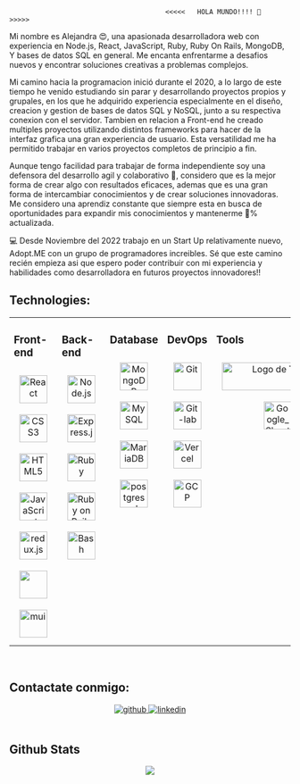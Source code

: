                                            <<<<<   HOLA MUNDO!!!! 👋   >>>>>

Mi nombre es Alejandra 😍, una apasionada desarrolladora web con experiencia en Node.js, React, JavaScript, Ruby, Ruby On Rails, MongoDB, Y bases de datos SQL en general. Me encanta enfrentarme a desafios nuevos y encontrar soluciones creativas a problemas complejos.

Mi camino hacia la programacion inició durante el 2020, a lo largo de este tiempo he venido estudiando sin parar y desarrollando proyectos propios y grupales, en los que he adquirido experiencia especialmente en el diseño, creacion y gestion de bases de datos SQL y NoSQL, junto a su respectiva conexion con el servidor. Tambien en relacion a Front-end he creado multiples proyectos utilizando distintos frameworks para hacer de la interfaz grafica una gran experiencia de usuario. Esta versatilidad me ha permitido trabajar en varios proyectos completos de principio a fin.

Aunque tengo facilidad para trabajar de forma independiente soy una defensora del desarrollo agil y colaborativo 💛, considero que es la mejor forma de crear algo con resultados eficaces, ademas que es una gran forma de intercambiar conocimientos y de crear soluciones innovadoras. Me considero una aprendiz constante que siempre esta en busca de oportunidades para expandir mis conocimientos y mantenerme 💯% actualizada.

💻 Desde Noviembre del 2022 trabajo en un Start Up relativamente nuevo, Adopt.ME con un grupo de programadores increibles. Sé que este camino recién empieza asi que espero poder contribuir con mi experiencia y habilidades como desarrolladora en futuros proyectos innovadores!! 


## Technologies:
<table>
  <tr>
    <td valign="top" width="25%" text-align="center">

### Front-end  
<div align="center">  
  
<a href="https://reactjs.org/" target="_blank">
 <img style="margin: 10px" src="https://profilinator.rishav.dev/skills-assets/react-original-wordmark.svg" alt="React" height="50" />
</a>  
 
<a href="https://www.w3schools.com/css/" target="_blank">
 <img style="margin: 10px" src="https://profilinator.rishav.dev/skills-assets/css3-original-wordmark.svg" alt="CSS3" height="50" />
</a>  
  
<a href="https://en.wikipedia.org/wiki/HTML5" target="_blank">
 <img style="margin: 10px" src="https://profilinator.rishav.dev/skills-assets/html5-original-wordmark.svg" alt="HTML5" height="50" />
</a>  
  
<a href="https://www.javascript.com/" target="_blank">
 <img style="margin: 10px" src="https://profilinator.rishav.dev/skills-assets/javascript-original.svg" alt="JavaScript" height="50" />
</a>  

<a href="https://redux.js.org/" target="_blank">
 <img style="margin: 10px" src="https://redux.js.org/img/redux-logo-landscape.png" alt="redux.js" height="50" />
</a> 

<a href="https://getbootstrap.com/docs/5.0/getting-started/introduction/" target="_blank">
 <img style="margin: 10px" src="https://upload.wikimedia.org/wikipedia/commons/thumb/b/b2/Bootstrap_logo.svg/200px-Bootstrap_logo.svg.png" height="50" />
</a> 

<a href="https://mui.com/" target="_blank">
 <img style="margin: 10px" src="https://mui.com/static/logo.png" alt="mui" height="50" />
</a> 

</div>

</td>
<td valign="top" width="25%" text-align="center">


### Back-end  
<div align="center">  
 
<a href="https://nodejs.org/" target="_blank">
 <img style="margin: 10px" src="https://profilinator.rishav.dev/skills-assets/nodejs-original-wordmark.svg" alt="Node.js" height="50" />
</a>  
  
<a href="https://expressjs.com/" target="_blank">
 <img style="margin: 10px" src="https://profilinator.rishav.dev/skills-assets/express-original-wordmark.svg" alt="Express.js" height="50" />
</a> 

<a href="https://www.ruby-lang.org/es/" target="_blank">
 <img style="margin: 10px" src="https://w7.pngwing.com/pngs/535/618/png-transparent-ruby-on-rails-computer-programming-programming-language-ruby-angle-rectangle-logo.png" alt="Ruby" height="50" />
</a> 

<a href="https://rubyonrails.org/" target="_blank">
 <img style="margin: 10px" src="https://encrypted-tbn0.gstatic.com/images?q=tbn:ANd9GcQ0WXmxKDNHfB5Rf5w1fDBEZKoB6W7CDbNB8dRnzG2G&s" alt="Ruby on Rails" height="50" />
</a> 

<a href="https://www.gnu.org/software/bash/" target="_blank">
 <img style="margin: 10px" src="https://profilinator.rishav.dev/skills-assets/gnu_bash-icon.svg" alt="Bash" height="50" />
</a>   

</div>

</td>
<td valign="top" width="25%" text-align="center">

### Database 
<div align="center">  
 
<a href="https://www.mongodb.com/" target="_blank">
 <img style="margin: 10px" src="https://profilinator.rishav.dev/skills-assets/mongodb-original-wordmark.svg" alt="MongoDB" height="50" />
</a> 

<a href="https://www.mysql.com/" target="_blank">
 <img style="margin: 10px" src="https://www.mysql.com/common/logos/logo-mysql-170x115.png" alt="MySQL" height="50" />
</a>

<a href="https://mariadb.org/" target="_blank">
 <img style="margin: 10px" src="https://profilinator.rishav.dev/skills-assets/mariadb.png" alt="MariaDB" height="50" />
</a> 
 
<a href="https://www.postgresql.org/" target="_blank">
 <img style="margin: 10px" src="https://www.postgresql.org/media/img/about/press/elephant.png" alt="postgresql" height="50" />
</a> 

 
</div>

</td>
<td valign="top" width="25%" text-align="center">

### DevOps  
<div align="center">  
  
<a href="https://github.com/" target="_blank">
 <img style="margin: 10px" src="https://profilinator.rishav.dev/skills-assets/git-scm-icon.svg" alt="Git" height="50" />
</a> 

<a href="https://about.gitlab.com/" target="_blank">
 <img style="margin: 10px" src="https://profilinator.rishav.dev/skills-assets/gitlab.svg" alt="Git-lab" height="50" />
</a> 

<a href="https://vercel.com/" target="_blank">
 <img style="margin: 10px" src="https://assets.vercel.com/image/upload/v1607554385/repositories/vercel/logo.png" alt="Vercel" height="50" />
</a>  

<a href="https://cloud.google.com/" target="_blank">
 <img style="margin: 10px" src="https://profilinator.rishav.dev/skills-assets/google_cloud-icon.svg" alt="GCP" height="50" />
</a>  
   

  
</div>

</td>
<td valign="top" width="25%" text-align="center"> 
  

### Tools
<div align="center">  

<a href="https://trello.com/home" target="_blank">
 <img style="margin: 10px" src="https://a.trellocdn.com/prgb/dist/images/header-logo-2x.01ef898811a879595cea.png" alt="Logo de Trello" width="200" style="filter: brightness(30%);" alt="Trello" height="50" />
</a>  
   
<a href="https://docs.google.com/spreadsheets/u/0/" target="_blank">
 <img style="margin: 10px" src="https://www.gstatic.com/images/branding/product/1x/apps_script_48dp.png" alt="Google_Sheets" height="50" />
</a> 


  
</div>

</td></tr></table>  

<br/>  




## Contactate conmigo:  
<div align="center">
<a href="https://github.com/Alejandraaragon" target="_blank">
<img src=https://img.shields.io/badge/github-%2324292e.svg?&style=for-the-badge&logo=github&logoColor=white alt=github style="margin-bottom: 5px;" />
</a>


<a href="https://www.linkedin.com/in/alejandra-aragon-6a07541a4/" target="_blank">
<img src=https://img.shields.io/badge/linkedin-%231E77B5.svg?&style=for-the-badge&logo=linkedin&logoColor=white alt=linkedin style="margin-bottom: 5px;" />
</a>
 
</div>  
  

<br/>  


## Github Stats  
<div align="center"><img src="https://github-readme-stats.vercel.app/api?username=Alejandraaragon&show_icons=true&count_private=true&hide_border=true" align="center" /></div>  

<br/>  








